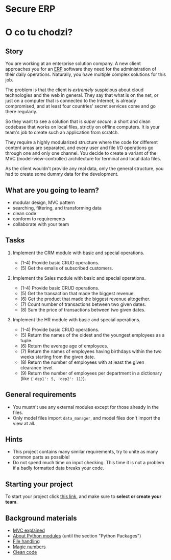 # Secure ERP
#  O co tu chodzi?
## Story

You are working at an enterprise solution company.
A new client approaches you for
an [ERP](https://en.wikipedia.org/wiki/Enterprise_resource_planning)
software they need for the administration of
their daily operations. Naturally, you have multiple
complex solutions for this job.

The problem is that the client is _extremely_ suspicious
about cloud technologies and the web in general.
They say that what is on the net, or just on a computer
that is connected to the Internet, is already compromised,
and at least four countries' secret services come and go
there regularly.

So they want to see a solution that is _super secure_:
a short and clean codebase that works on local files,
strictly on offline computers. It is your team's job
to create such an application from scratch.

They require a highly modularized structure where
the code for different content areas are separated,
and every user and file I/O operations go through
one and only one channel. You decide to create
a variant of the MVC (model-view-controller)
architecture for terminal and local data files.

As the client wouldn't provide any real data, only the
general structure, you had to create some dummy data
for the development.

## What are you going to learn?

- modular design, MVC pattern
- searching, filtering, and transforming data
- clean code
- conform to requirements
- collaborate with your team

## Tasks

1. Implement the CRM module with basic and special operations.
    - (1-4) Provide basic CRUD operations.
    - (5) Get the emails of subscribed customers.

2. Implement the Sales module with basic and special operations.
    - (1-4) Provide basic CRUD operations.
    - (5) Get the transaction that made the biggest revenue.
    - (6) Get the product that made the biggest revenue altogether.
    - (7) Count number of transactions between two given dates.
    - (8) Sum the price of transactions between two given dates.

3. Implement the HR module with basic and special operations.
    - (1-4) Provide basic CRUD operations.
    - (5) Return the names of the oldest and the youngest employees as a tuple.
    - (6) Return the average age of employees.
    - (7) Return the names of employees having birthdays within the two weeks starting from the given date.
    - (8) Return the number of employees with at least the given clearance level.
    - (9) Return the number of employees per department in a dictionary (like `{'dep1': 5, 'dep2': 11}`).

## General requirements

- You mustn't use any external modules except for those already in the files.
- Only model files import `data_manager`, and model files don't import the view at all.

## Hints

- This project contains many similar requirements, try to unite
  as many common parts as possible!
- Do not spend much time on input checking. This time it is not
  a problem if a badly formatted data breaks your code.

## Starting your project

To start your project click [this link](https://journey.code.cool/v2/project/team/blueprint/secure-erp/python), and make sure to **select or create your team**.

## Background materials

- <i class="far fa-exclamation"></i> [MVC explained](https://www.freecodecamp.org/news/model-view-controller-mvc-explained-through-ordering-drinks-at-the-bar-efcba6255053/)
- <i class="far fa-exclamation"></i> [About Python modules](https://realpython.com/python-modules-packages/)
  (until the section "Python Packages")
- <i class="far fa-exclamation"></i> [File handling](https://learn.code.cool/full-stack/#/../pages/python/file-handling)
- <i class="far fa-exclamation"></i> [Magic numbers](https://learn.code.cool/full-stack/#/../pages/general/magic-numbers)
- <i class="far fa-exclamation"></i> [Clean code](https://learn.code.cool/full-stack/#/../pages/general/clean-code)
